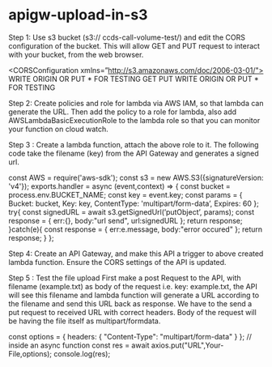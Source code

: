 # apigw-upload-in-s3

Step 1: Use s3 bucket (s3:// ccds-call-volume-test/) and edit the CORS configuration of the bucket. This will allow GET and PUT request to interact with your bucket, from the web browser.

<?xml version=”1.0" encoding=”UTF-8"?>
<CORSConfiguration xmlns=”http://s3.amazonaws.com/doc/2006-03-01/">
<CORSRule>
 <AllowedOrigin>WRITE ORIGIN OR PUT * FOR TESTING</AllowedOrigin>
 <AllowedMethod>GET</AllowedMethod>
 <AllowedMethod>PUT</AllowedMethod>
 <AllowedHeader>WRITE ORIGIN OR PUT * FOR TESTING</AllowedHeader>
</CORSRule>
</CORSConfiguration>

Step 2: Create policies and role for lambda via AWS IAM, so that lambda can generate the URL. Then add the policy to a role for lambda, also add AWSLambdaBasicExecutionRole to the lambda role so that you can monitor your function on cloud watch.

 

Step 3 : Create a lambda function, attach the above role to it. The following code take the filename (key) from the API Gateway and generates a signed url.

const AWS = require('aws-sdk');
const s3 = new AWS.S3({signatureVersion: 'v4'});
exports.handler = async (event,context) => {
  const bucket = process.env.BUCKET_NAME;
  const key = event.key;
  const params = {
    Bucket: bucket,
    Key: key,
    ContentType: 'multipart/form-data’,
    Expires: 60
  };
  try{
    const signedURL = await s3.getSignedUrl(’putObject’, params);
    const response = {
        err:{},
        body:"url send",
        url:signedURL
    };
    return response;
  }catch(e){
        const response = {
        err:e.message,
        body:"error occured"
    };
      return response;
  }
};


Step 4: Create an API Gateway, and make this API a trigger to above created lambda function. Ensure the CORS settings of the API is updated. 

Step 5 : Test the file upload First make a post Request to the API, with filename (example.txt) as body of the request i.e. key: example.txt, the API will see this filename and lambda function will generate a URL according to the filename and send this URL back as response. We have to the send a put request to received URL with correct headers. Body of the request will be having the file itself as multipart/formdata.

const options = {
 headers: {
  "Content-Type": "multipart/form-data"
 }
};
// inside an async function
const res = await axios.put("URL",Your-File,options);
console.log(res);
